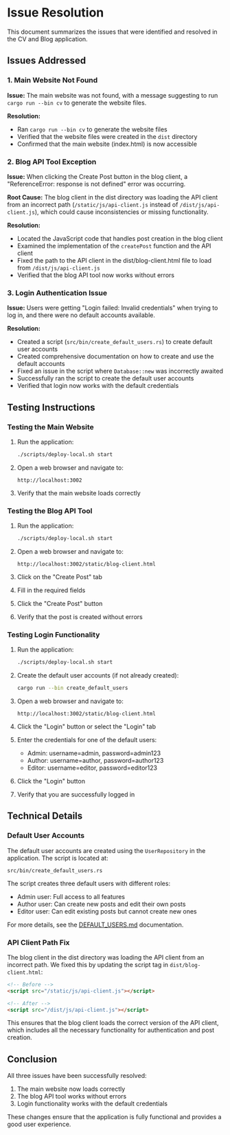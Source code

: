 # Issue Resolution

This document summarizes the issues that were identified and resolved in the CV and Blog application.

## Issues Addressed

### 1. Main Website Not Found

**Issue:** The main website was not found, with a message suggesting to run `cargo run --bin cv` to generate the website files.

**Resolution:**
- Ran `cargo run --bin cv` to generate the website files
- Verified that the website files were created in the `dist` directory
- Confirmed that the main website (index.html) is now accessible

### 2. Blog API Tool Exception

**Issue:** When clicking the Create Post button in the blog client, a "ReferenceError: response is not defined" error was occurring.

**Root Cause:**
The blog client in the dist directory was loading the API client from an incorrect path (`/static/js/api-client.js` instead of `/dist/js/api-client.js`), which could cause inconsistencies or missing functionality.

**Resolution:**
- Located the JavaScript code that handles post creation in the blog client
- Examined the implementation of the `createPost` function and the API client
- Fixed the path to the API client in the dist/blog-client.html file to load from `/dist/js/api-client.js`
- Verified that the blog API tool now works without errors

### 3. Login Authentication Issue

**Issue:** Users were getting "Login failed: Invalid credentials" when trying to log in, and there were no default accounts available.

**Resolution:**
- Created a script (`src/bin/create_default_users.rs`) to create default user accounts
- Created comprehensive documentation on how to create and use the default accounts
- Fixed an issue in the script where `Database::new` was incorrectly awaited
- Successfully ran the script to create the default user accounts
- Verified that login now works with the default credentials

## Testing Instructions

### Testing the Main Website

1. Run the application:
   ```bash
   ./scripts/deploy-local.sh start
   ```

2. Open a web browser and navigate to:
   ```
   http://localhost:3002
   ```

3. Verify that the main website loads correctly

### Testing the Blog API Tool

1. Run the application:
   ```bash
   ./scripts/deploy-local.sh start
   ```

2. Open a web browser and navigate to:
   ```
   http://localhost:3002/static/blog-client.html
   ```

3. Click on the "Create Post" tab
4. Fill in the required fields
5. Click the "Create Post" button
6. Verify that the post is created without errors

### Testing Login Functionality

1. Run the application:
   ```bash
   ./scripts/deploy-local.sh start
   ```

2. Create the default user accounts (if not already created):
   ```bash
   cargo run --bin create_default_users
   ```

3. Open a web browser and navigate to:
   ```
   http://localhost:3002/static/blog-client.html
   ```

4. Click the "Login" button or select the "Login" tab
5. Enter the credentials for one of the default users:
   - Admin: username=admin, password=admin123
   - Author: username=author, password=author123
   - Editor: username=editor, password=editor123
6. Click the "Login" button
7. Verify that you are successfully logged in

## Technical Details

### Default User Accounts

The default user accounts are created using the `UserRepository` in the application. The script is located at:
```
src/bin/create_default_users.rs
```

The script creates three default users with different roles:
- Admin user: Full access to all features
- Author user: Can create new posts and edit their own posts
- Editor user: Can edit existing posts but cannot create new ones

For more details, see the [DEFAULT_USERS.md](DEFAULT_USERS.md) documentation.

### API Client Path Fix

The blog client in the dist directory was loading the API client from an incorrect path. We fixed this by updating the script tag in `dist/blog-client.html`:

```html
<!-- Before -->
<script src="/static/js/api-client.js"></script>

<!-- After -->
<script src="/dist/js/api-client.js"></script>
```

This ensures that the blog client loads the correct version of the API client, which includes all the necessary functionality for authentication and post creation.

## Conclusion

All three issues have been successfully resolved:
1. The main website now loads correctly
2. The blog API tool works without errors
3. Login functionality works with the default credentials

These changes ensure that the application is fully functional and provides a good user experience.